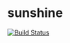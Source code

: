 # sunshine

[![Build Status](https://travis-ci.org/luiz290788/sunshine.png?branch=master)](https://travis-ci.org/luiz290788/sunshine)
